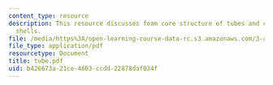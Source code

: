 ```yaml
---
content_type: resource
description: This resource discusses foam core structure of tubes and cylindrical
  shells.
file: /media/https%3A/open-learning-course-data-rc.s3.amazonaws.com/3-a26-freshman-seminar-the-nature-of-engineering-fall-2005/b426673a21ce4603ccdd22878daf034f_tube.pdf
file_type: application/pdf
resourcetype: Document
title: tube.pdf
uid: b426673a-21ce-4603-ccdd-22878daf034f
---
```

